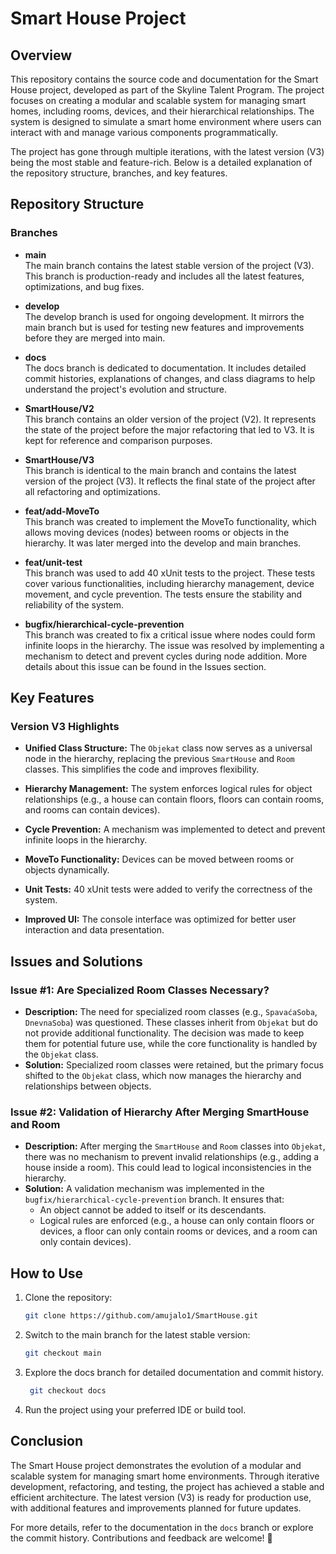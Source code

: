 # Smart House Project

## Overview
This repository contains the source code and documentation for the Smart House project, developed as part of the Skyline Talent Program. The project focuses on creating a modular and scalable system for managing smart homes, including rooms, devices, and their hierarchical relationships. The system is designed to simulate a smart home environment where users can interact with and manage various components programmatically.

The project has gone through multiple iterations, with the latest version (V3) being the most stable and feature-rich. Below is a detailed explanation of the repository structure, branches, and key features.

## Repository Structure

### Branches

- **main**  
  The main branch contains the latest stable version of the project (V3). This branch is production-ready and includes all the latest features, optimizations, and bug fixes.

- **develop**  
  The develop branch is used for ongoing development. It mirrors the main branch but is used for testing new features and improvements before they are merged into main.

- **docs**  
  The docs branch is dedicated to documentation. It includes detailed commit histories, explanations of changes, and class diagrams to help understand the project's evolution and structure.

- **SmartHouse/V2**  
  This branch contains an older version of the project (V2). It represents the state of the project before the major refactoring that led to V3. It is kept for reference and comparison purposes.

- **SmartHouse/V3**  
  This branch is identical to the main branch and contains the latest version of the project (V3). It reflects the final state of the project after all refactoring and optimizations.

- **feat/add-MoveTo**  
  This branch was created to implement the MoveTo functionality, which allows moving devices (nodes) between rooms or objects in the hierarchy. It was later merged into the develop and main branches.

- **feat/unit-test**  
  This branch was used to add 40 xUnit tests to the project. These tests cover various functionalities, including hierarchy management, device movement, and cycle prevention. The tests ensure the stability and reliability of the system.

- **bugfix/hierarchical-cycle-prevention**  
  This branch was created to fix a critical issue where nodes could form infinite loops in the hierarchy. The issue was resolved by implementing a mechanism to detect and prevent cycles during node addition. More details about this issue can be found in the Issues section.

## Key Features

### Version V3 Highlights

- **Unified Class Structure:** The `Objekat` class now serves as a universal node in the hierarchy, replacing the previous `SmartHouse` and `Room` classes. This simplifies the code and improves flexibility.

- **Hierarchy Management:** The system enforces logical rules for object relationships (e.g., a house can contain floors, floors can contain rooms, and rooms can contain devices).

- **Cycle Prevention:** A mechanism was implemented to detect and prevent infinite loops in the hierarchy.

- **MoveTo Functionality:** Devices can be moved between rooms or objects dynamically.

- **Unit Tests:** 40 xUnit tests were added to verify the correctness of the system.

- **Improved UI:** The console interface was optimized for better user interaction and data presentation.

## Issues and Solutions

### Issue #1: Are Specialized Room Classes Necessary?

- **Description:** The need for specialized room classes (e.g., `SpavaćaSoba`, `DnevnaSoba`) was questioned. These classes inherit from `Objekat` but do not provide additional functionality. The decision was made to keep them for potential future use, while the core functionality is handled by the `Objekat` class.
- **Solution:** Specialized room classes were retained, but the primary focus shifted to the `Objekat` class, which now manages the hierarchy and relationships between objects.

### Issue #2: Validation of Hierarchy After Merging SmartHouse and Room

- **Description:** After merging the `SmartHouse` and `Room` classes into `Objekat`, there was no mechanism to prevent invalid relationships (e.g., adding a house inside a room). This could lead to logical inconsistencies in the hierarchy.
- **Solution:** A validation mechanism was implemented in the `bugfix/hierarchical-cycle-prevention` branch. It ensures that:
  - An object cannot be added to itself or its descendants.
  - Logical rules are enforced (e.g., a house can only contain floors or devices, a floor can only contain rooms or devices, and a room can only contain devices).


## How to Use

1. Clone the repository:
    ```bash
    git clone https://github.com/amujalo1/SmartHouse.git
    ```

2. Switch to the main branch for the latest stable version:
    ```bash
    git checkout main
    ```

3. Explore the docs branch for detailed documentation and commit history.
   ```bash
    git checkout docs
    ```

5. Run the project using your preferred IDE or build tool.

## Conclusion
The Smart House project demonstrates the evolution of a modular and scalable system for managing smart home environments. Through iterative development, refactoring, and testing, the project has achieved a stable and efficient architecture. The latest version (V3) is ready for production use, with additional features and improvements planned for future updates.

For more details, refer to the documentation in the `docs` branch or explore the commit history. Contributions and feedback are welcome! 🚀
